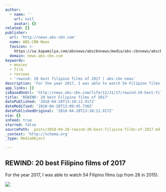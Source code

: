 ```yaml
---
author:
  - name: ''
    url: null
    avatar: {}
related: []
publisher:
  url: 'http://news.abs-cbn.com'
  name: ABS-CBN News
  favicon: >-
    https://sa.kapamilya.com/absnews/abscbnnews/media/abs-cbnnews/abscbnmaster/newsfavicon.png
  domain: news.abs-cbn.com
keywords:
  - movies
  - film
  - reviews
  - 'rewind: 20 best filipino films of 2017 | abs-cbn news'
description: 'For the year 2017, I was able to watch 54 Filipino films (up from 28 in 2015).'
app_links: []
isBasedOnUrl: 'http://news.abs-cbn.com/life/12/31/17/rewind-20-best-filipino-films-of-2017'
title: 'REWIND: 20 best Filipino films of 2017'
datePublished: '2018-04-28T13:10:12.917Z'
dateModified: '2018-04-28T13:09:45.736Z'
datePublishedOriginal: '2018-04-28T13:10:12.917Z'
via: {}
inFeed: true
starred: false
sourcePath: _posts/2018-04-28-rewind-20-best-filipino-films-of-2017.md
_context: 'http://schema.org'
_type: MediaObject

---
```

<article style=""><h1>REWIND: 20 best Filipino films of 2017</h1><p>For the year 2017, I was able to watch 54 Filipino films (up from 28 in 2015).</p><img src="https://sa.kapamilya.com/absnews/abscbnnews/media/2017/sports/12/31/anglarawan.jpg" /></article>